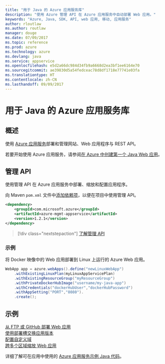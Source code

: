 ```yaml
---
title: "用于 Java 的 Azure 应用服务库"
description: "使用 Azure 管理 API 在 Azure 应用服务中自动部署 Web 应用。"
keywords: "Azure, Java, SDK, API, web 应用, 移动, 应用服务"
author: rloutlaw
ms.author: routlaw
manager: douge
ms.date: 07/09/2017
ms.topic: reference
ms.prod: azure
ms.technology: azure
ms.devlang: java
ms.service: appservice
ms.openlocfilehash: e5d2a66dc984d34fb9a6668d2ea3bf1ee6164e70
ms.sourcegitcommit: ae39830d5a54fedceac78d8df1718e77741e03fa
ms.translationtype: HT
ms.contentlocale: zh-CN
ms.lasthandoff: 09/09/2017
---
```

# <a name="azure-app-service-libraries-for-java"></a>用于 Java 的 Azure 应用服务库

## <a name="overview"></a>概述

使用 [Azure 应用服务](/azure/app-service)部署和管理网站、Web 应用程序与 REST API。

若要开始使用 Azure 应用服务，请参阅[在 Azure 中创建第一个 Java Web 应用](/azure/app-service-web/app-service-web-get-started-java)。

## <a name="management-api"></a>管理 API

使用管理 API 在 Azure 应用服务中部署、缩放和配置应用程序。

向 Maven `pom.xml` 文件中[添加依赖项](https://maven.apache.org/guides/getting-started/index.html#How_do_I_use_external_dependencies)，以便在项目中使用管理 API。

```XML
<dependency>
    <groupId>com.microsoft.azure</groupId>
    <artifactId>azure-mgmt-appservice</artifactId>
    <version>1.2.1</version>
</dependency>
```   

> [!div class="nextstepaction"]
> [了解管理 API](/java/api/overview/azure)

### <a name="example"></a>示例

将 Docker 映像中的 Web 应用部署到 Linux 上运行的 Azure Web 应用。

```java
WebApp app = azure.webApps().define("newLinuxWebApp")
    .withExistingLinuxPlan(myLinuxAppServicePlan)
    .withExistingResourceGroup("myResourceGroup")
    .withPrivateDockerHubImage("username/my-java-app")
    .withCredentials("dockerHubUser","dockerHubPassword")
    .withAppSetting("PORT","8080").
    .create();
```

## <a name="samples"></a>示例

[从 FTP 或 GitHub 部署 Web 应用][1]  
[使用部署槽交换应用版本][2]  
[配置自定义域][3]   
[跨多个区域缩放 Web 应用][4]   

详细了解可在应用中使用的 [Azure 应用服务示例 Java 代码](https://azure.microsoft.com/resources/samples/?platform=java&term=appservice)。

[1]: ../docs-ref-conceptual/java-sdk-configure-webapp-sources.md
[2]: https://azure.microsoft.com/resources/samples/app-service-java-manage-staging-and-production-slots-for-web-apps/
[3]: https://azure.microsoft.com/resources/samples/app-service-java-manage-web-apps-with-custom-domains/
[4]: https://azure.microsoft.com/resources/samples/app-service-java-scale-web-apps-on-linux/
